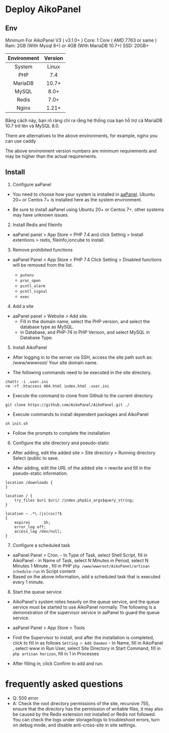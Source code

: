 # Deploy AikoPanel

## Env

Minimum For AikoPanel V3 ( v3.1.0+ )
Core: 1 Core ( AMD 7763 or same )
Ram: 2GB (With Mysql 8+) or 4GB (With MariaDB 10.7+)
SSD: 20GB+


|  Environment  |       Version        |
| :-----------: | :------------------: |
|    System     |        Linux         |
|      PHP      |         7.4          |
|   MariaDB     |        10.7+         |
|    MySQL      |         8.0+         |
|     Redis     |         7.0+         |
|     Nginx     |        1.21+         |

Bằng cách này, bạn rõ ràng chỉ ra rằng hệ thống của bạn hỗ trợ cả MariaDB 10.7 trở lên và MySQL 8.0.

There are alternatives to the above environments, for example, nginx you can use caddy

The above environment version numbers are minimum requirements and may be higher than the actual requirements.

## Install

1. Configure aaPanel

- You need to choose how your system is installed in [aaPanel](https://www.aapanel.com/new/download.html#install). Ubuntu 20+ or Centos 7+ is installed here as the system environment.

- Be sure to install aaPanel using Ubuntu 20+ or Centos 7+, other systems may have unknown issues.

2. Install Redis and fileinfo

- aaPanel panel > App Store > PHP 7.4 and click Setting > Install extentions > redis, fileinfo,ioncube to install.

3. Remove prohibited functions

- aaPanel Panel > App Store > PHP 7.4 Click Setting > Disabled functions will be removed from the list.

  - `putenv`
  - `proc_open`
  - `pcntl_alarm`
  - `pcntl_signal`
  - `exec`

4. Add a site

- aaPanel panel > Website > Add site.
  - Fill in the domain name, select the PHP version, and select the database type as MySQL.
  - in Database, and PHP-74 in PHP Verison, and select MySQL in Database Type.

5. Install AikoPanel

- After logging in to the server via SSH, access the site path such as: /www/wwwroot/ Your site domain name.

- The following commands need to be executed in the site directory.

```
chattr -i .user.ini
rm -rf .htaccess 404.html index.html .user.ini
```

- Execute the command to clone from Github to the current directory.

```
git clone https://github.com/AikoPanel/AikoPanel.git ./
```

- Execute commands to install dependent packages and AikoPanel

```
sh init.sh
```

- Follow the prompts to complete the installation

6. Configure the site directory and pseudo-static

- After adding, edit the added site > Site directory > Running directory Select /public to save.

- After adding, edit the URL of the added site > rewrite and fill in the pseudo-static information.

```
location /downloads {
}

location / {
    try_files $uri $uri/ /index.php$is_args$query_string;
}

location ~ .*\.(js|css)?$
{
    expires      1h;
    error_log off;
    access_log /dev/null;
}

```

7. Configure a scheduled task

- aaPanel Panel > Cron. - In Type of Task, select Shell Script, fill in AikoPanel - in Name of Task, select N Minutes in Period, select N Minutes 1 Minute
  , fill in PHP `php /www/wwwroot/AikoPanel/artisan schedule:run` in Script
  content
- Based on the above information, add a scheduled task that is executed every 1 minute.

8. Start the queue service

- AikoPanel's system relies heavily on the queue service, and the queue service must be started to use AikoPanel normally. The following is a demonstration of the supervisor service in aaPanel to guard the queue service.

- aaPanel Panel > App Store > Tools

- Find the Supervisor to install, and after the installation is completed, click to fill in as follows `Setting > Add Daemon` - In Name, fill in AikoPanel , select www in Run User,
  select Site Directory in Start Command, fill in `php artisan horizon`, fill in 1 in Processes
- After filling in, click Confirm to add and run.

# frequently asked questions

- Q: 500 error
- A: Check the root directory permissions of the site, recursive 755, ensure that the directory has the permission of writable files, it may also be caused by the Redis extension not installed or Redis not followed. You can check the logs under storage/logs to troubleshoot errors, turn on debug mode, and disable anti-cross-site in site settings.

